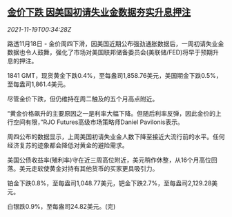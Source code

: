 <!--1637283663000-->
[金价下跌 因美国初请失业金数据夯实升息押注](https://cn.reuters.com/article/global-precious-1118-wedn-idCNKBS2I401P)
------

<div><i>2021-11-19T00:34:28Z</i></div><p>路透11月18日 - 金价周四下滑，因美国近期公布强劲通胀数据后，一周初请失业金数据也令人鼓舞，强化了市场对美国联邦储备委员会(美联储/FED)将早于预期升息的押注。</p><p>1841 GMT，现货黄金下跌0.4%，至每盎司1,858.76美元，美国期金下跌0.5%，至每盎司1,861.4美元。</p><p>尽管金价下跌，但仍维持在周二触及的五个月高点附近。</p><p>“黄金价格飙升的主要原因之一是利率大幅下降。但随后利率反弹，因此金价的上行空间有限，”RJO Futures高级市场策略师Daniel Pavilonis表示。</p><p>周四公布的数据显示，上周美国初请失业金人数下降至接近大流行前的水平。任何经济复苏的迹象都会降低对黄金的避险需求。</p><p>美国公债收益率(殖利率)守在近三周高位附近，美元稍作休整，从16个月高位回落。美元走软使黄金对持有其他货币的买家更具吸引力。</p><p>铂金下跌0.8%，至每盎司1,048.77美元，钯金下跌2.7%，至每盎司2,129.28美元。</p><p>白银跌0.9%，至每盎司24.82美元。(完)</p>
